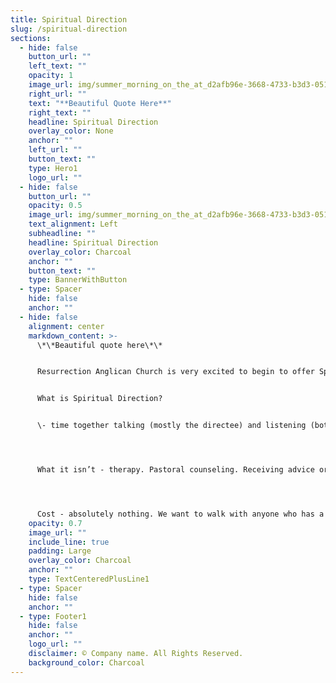 ```yaml
---
title: Spiritual Direction
slug: /spiritual-direction
sections:
  - hide: false
    button_url: ""
    left_text: ""
    opacity: 1
    image_url: img/summer_morning_on_the_at_d2afb96e-3668-4733-b3d3-0517a42b8173.jpg
    right_url: ""
    text: "**Beautiful Quote Here**"
    right_text: ""
    headline: Spiritual Direction
    overlay_color: None
    anchor: ""
    left_url: ""
    button_text: ""
    type: Hero1
    logo_url: ""
  - hide: false
    button_url: ""
    opacity: 0.5
    image_url: img/summer_morning_on_the_at_d2afb96e-3668-4733-b3d3-0517a42b8173.jpg
    text_alignment: Left
    subheadline: ""
    headline: Spiritual Direction
    overlay_color: Charcoal
    anchor: ""
    button_text: ""
    type: BannerWithButton
  - type: Spacer
    hide: false
    anchor: ""
  - hide: false
    alignment: center
    markdown_content: >-
      \*\*Beautiful quote here\*\*


      Resurrection Anglican Church is very excited to begin to offer Spiritual Direction as one of the ministries of the church.


      What is Spiritual Direction? 


      \- time together talking (mostly the directee) and listening (both persons). Silence. Prayer. Questions. Answers. Tears. Laughing. 




      What it isn’t - therapy. Pastoral counseling. Receiving advice or commands. 




      Cost - absolutely nothing. We want to walk with anyone who has a desire to grow in their relationship with God or to learn to quiet themselves to hear the Spirit. But if you would like to donate to ensure that we can continue to do this much needed ministry.
    opacity: 0.7
    image_url: ""
    include_line: true
    padding: Large
    overlay_color: Charcoal
    anchor: ""
    type: TextCenteredPlusLine1
  - type: Spacer
    hide: false
    anchor: ""
  - type: Footer1
    hide: false
    anchor: ""
    logo_url: ""
    disclaimer: © Company name. All Rights Reserved.
    background_color: Charcoal
---
```

